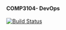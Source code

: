 #### COMP3104- DevOps

[![Build Status](https://app.travis-ci.com/vynguyen175/COMP3104.svg?token=E7QLRcbgqsMYxsyJhsju&branch=main)](https://app.travis-ci.com/vynguyen175/COMP3104)
